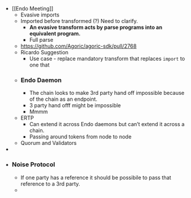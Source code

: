 - [[Endo Meeting]]
	- Evasive imports
	- Imported before transformed (?) Need to clarify.
		- **An evasive transform acts by parse programs into an equivalent program.**
		- Full parse
	- https://github.com/Agoric/agoric-sdk/pull/2768
	- Ricardo Suggestion
		- Use case - replace mandatory transform that replaces `import` to one that
	- ### Endo Daemon
		- The chain looks to make 3rd party hand off impossible because of the chain as an endpoint.
		- 3 party hand offf might be impossible
		- Mmmm
	- ERTP
		- Can extend it across Endo daemons but can’t extend it across a chain.
		- Passing around tokens from node to node
	- Quorum and Validators
-
- ### Noise Protocol
	- If one party has a reference it should be possibile to pass that reference to a 3rd party.
	-